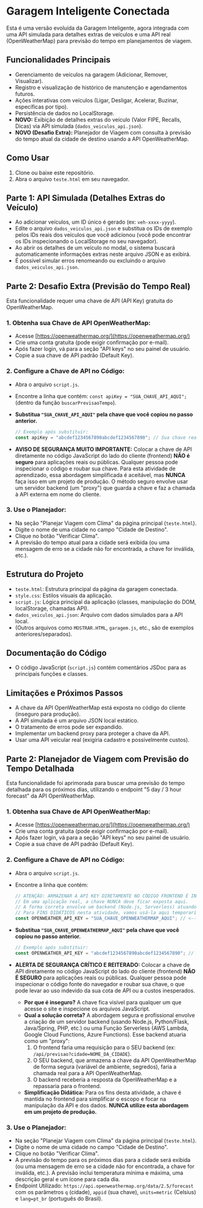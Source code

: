
# Garagem Inteligente Conectada

Esta é uma versão evoluída da Garagem Inteligente, agora integrada com uma API simulada para detalhes extras de veículos e uma API real (OpenWeatherMap) para previsão do tempo em planejamentos de viagem.

## Funcionalidades Principais

*   Gerenciamento de veículos na garagem (Adicionar, Remover, Visualizar).
*   Registro e visualização de histórico de manutenção e agendamentos futuros.
*   Ações interativas com veículos (Ligar, Desligar, Acelerar, Buzinar, específicas por tipo).
*   Persistência de dados no LocalStorage.
*   **NOVO:** Exibição de detalhes extras do veículo (Valor FIPE, Recalls, Dicas) via API simulada (`dados_veiculos_api.json`).
*   **NOVO (Desafio Extra):** Planejador de Viagem com consulta à previsão do tempo atual da cidade de destino usando a API OpenWeatherMap.

## Como Usar

1.  Clone ou baixe este repositório.
2.  Abra o arquivo `teste.html` em seu navegador.

## Parte 1: API Simulada (Detalhes Extras do Veículo)

*   Ao adicionar veículos, um ID único é gerado (ex: `veh-xxxx-yyyy`).
*   Edite o arquivo `dados_veiculos_api.json` e substitua os IDs de exemplo pelos IDs reais dos veículos que você adicionou (você pode encontrar os IDs inspecionando o LocalStorage no seu navegador).
*   Ao abrir os detalhes de um veículo no modal, o sistema buscará automaticamente informações extras neste arquivo JSON e as exibirá.
*   É possível simular erros renomeando ou excluindo o arquivo `dados_veiculos_api.json`.

## Parte 2: Desafio Extra (Previsão do Tempo Real)

Esta funcionalidade requer uma chave de API (API Key) gratuita do OpenWeatherMap.

### 1. Obtenha sua Chave de API OpenWeatherMap:

*   Acesse [https://openweathermap.org/](https://openweathermap.org/)
*   Crie uma conta gratuita (pode exigir confirmação por e-mail).
*   Após fazer login, vá para a seção "API keys" no seu painel de usuário.
*   Copie a sua chave de API padrão (Default Key).

### 2. Configure a Chave de API no Código:

*   Abra o arquivo `script.js`.
*   Encontre a linha que contém: `const apiKey = "SUA_CHAVE_API_AQUI";` (dentro da função `buscarPrevisaoTempo`).
*   **Substitua `"SUA_CHAVE_API_AQUI"` pela chave que você copiou no passo anterior.**

    ```javascript
    // Exemplo após substituir:
    const apiKey = "abcdef1234567890abcdef1234567890"; // Sua chave real aqui
    ```

*   **AVISO DE SEGURANÇA MUITO IMPORTANTE:** Colocar a chave de API diretamente no código JavaScript do lado do cliente (frontend) **NÃO é seguro** para aplicações reais ou públicas. Qualquer pessoa pode inspecionar o código e roubar sua chave. Para esta atividade de aprendizado, essa abordagem simplificada é aceitável, mas **NUNCA** faça isso em um projeto de produção. O método seguro envolve usar um servidor backend (um "proxy") que guarda a chave e faz a chamada à API externa em nome do cliente.

### 3. Use o Planejador:

*   Na seção "Planejar Viagem com Clima" da página principal (`teste.html`).
*   Digite o nome de uma cidade no campo "Cidade de Destino".
*   Clique no botão "Verificar Clima".
*   A previsão do tempo atual para a cidade será exibida (ou uma mensagem de erro se a cidade não for encontrada, a chave for inválida, etc.).

## Estrutura do Projeto

*   `teste.html`: Estrutura principal da página da garagem conectada.
*   `style.css`: Estilos visuais da aplicação.
*   `script.js`: Lógica principal da aplicação (classes, manipulação do DOM, localStorage, chamadas API).
*   `dados_veiculos_api.json`: Arquivo com dados simulados para a API local.
*   (Outros arquivos como `MOSTRAR.HTML`, `garagem.js`, etc., são de exemplos anteriores/separados).

## Documentação do Código

*   O código JavaScript (`script.js`) contém comentários JSDoc para as principais funções e classes.

## Limitações e Próximos Passos

*   A chave da API OpenWeatherMap está exposta no código do cliente (inseguro para produção).
*   A API simulada é um arquivo JSON local estático.
*   O tratamento de erros pode ser expandido.
*   Implementar um backend proxy para proteger a chave da API.
*   Usar uma API veicular real (exigiria cadastro e possivelmente custos).

## Parte 2: Planejador de Viagem com Previsão do Tempo Detalhada

Esta funcionalidade foi aprimorada para buscar uma previsão do tempo detalhada para os próximos dias, utilizando o endpoint "5 day / 3 hour forecast" da API OpenWeatherMap.

### 1. Obtenha sua Chave de API OpenWeatherMap:

*   Acesse [https://openweathermap.org/](https://openweathermap.org/)
*   Crie uma conta gratuita (pode exigir confirmação por e-mail).
*   Após fazer login, vá para a seção "API keys" no seu painel de usuário.
*   Copie a sua chave de API padrão (Default Key).

### 2. Configure a Chave de API no Código:

*   Abra o arquivo `script.js`.
*   Encontre a linha que contém:
    ```javascript
    // ATENÇÃO: ARMAZENAR A API KEY DIRETAMENTE NO CÓDIGO FRONTEND É INSEGURO!
    // Em uma aplicação real, a chave NUNCA deve ficar exposta aqui.
    // A forma correta envolve um backend (Node.js, Serverless) atuando como proxy.
    // Para FINS DIDÁTICOS nesta atividade, vamos usá-la aqui temporariamente.
    const OPENWEATHER_API_KEY = "SUA_CHAVE_OPENWEATHERMAP_AQUI"; // <-- SUBSTITUA PELA SUA CHAVE
    ```
*   **Substitua `"SUA_CHAVE_OPENWEATHERMAP_AQUI"` pela chave que você copiou no passo anterior.**

    ```javascript
    // Exemplo após substituir:
    const OPENWEATHER_API_KEY = "abcdef1234567890abcdef1234567890"; // Sua chave real aqui
    ```

*   **ALERTA DE SEGURANÇA CRÍTICO E REITERADO:** Colocar a chave de API diretamente no código JavaScript do lado do cliente (frontend) **NÃO É SEGURO** para aplicações reais ou públicas. Qualquer pessoa pode inspecionar o código fonte do navegador e roubar sua chave, o que pode levar ao uso indevido da sua cota de API ou a custos inesperados.
    *   **Por que é inseguro?** A chave fica visível para qualquer um que acesse o site e inspecione os arquivos JavaScript.
    *   **Qual a solução correta?** A abordagem segura e profissional envolve a criação de um servidor backend (usando Node.js, Python/Flask, Java/Spring, PHP, etc.) ou uma Função Serverless (AWS Lambda, Google Cloud Functions, Azure Functions). Esse backend atuaria como um "proxy":
        1.  O frontend faria uma requisição para o SEU backend (ex: `/api/previsao?cidade=NOME_DA_CIDADE`).
        2.  O SEU backend, que armazena a chave da API OpenWeatherMap de forma segura (variável de ambiente, segredos), faria a chamada real para a API OpenWeatherMap.
        3.  O backend receberia a resposta da OpenWeatherMap e a repassaria para o frontend.
    *   **Simplificação Didática:** Para os fins desta atividade, a chave é mantida no frontend para simplificar o escopo e focar na manipulação da API e dos dados. **NUNCA utilize esta abordagem em um projeto de produção.**

### 3. Use o Planejador:

*   Na seção "Planejar Viagem com Clima" da página principal (`teste.html`).
*   Digite o nome de uma cidade no campo "Cidade de Destino".
*   Clique no botão "Verificar Clima".
*   A previsão do tempo para os próximos dias para a cidade será exibida (ou uma mensagem de erro se a cidade não for encontrada, a chave for inválida, etc.). A previsão inclui temperatura mínima e máxima, uma descrição geral e um ícone para cada dia.
*   Endpoint Utilizado: `https://api.openweathermap.org/data/2.5/forecast` com os parâmetros `q` (cidade), `appid` (sua chave), `units=metric` (Celsius) e `lang=pt_br` (português do Brasil).

